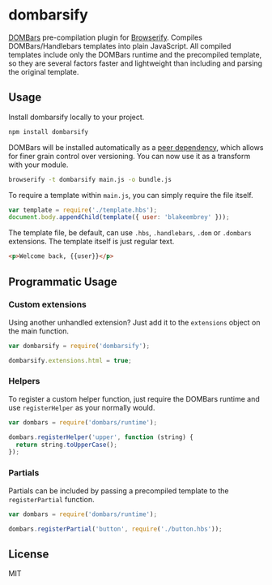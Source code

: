 # dombarsify

[DOMBars](https://github.com/blakeembrey/dombars) pre-compilation plugin for [Browserify](https://github.com/substack/node-browserify). Compiles DOMBars/Handlebars templates into plain JavaScript. All compiled templates include only the DOMBars runtime and the precompiled template, so they are several factors faster and lightweight than including and parsing the original template.

## Usage

Install dombarsify locally to your project.

```sh
npm install dombarsify
```

DOMBars will be installed automatically as a [peer dependency](http://blog.nodejs.org/2013/02/07/peer-dependencies/), which allows for finer grain control over versioning. You can now use it as a transform with your module.

```sh
browserify -t dombarsify main.js -o bundle.js
```

To require a template within `main.js`, you can simply require the file itself.

```js
var template = require('./template.hbs');
document.body.appendChild(template({ user: 'blakeembrey' }));
```

The template file, be default, can use `.hbs`, `.handlebars`, `.dom` or `.dombars` extensions. The template itself is just regular text.

```html
<p>Welcome back, {{user}}</p>
```

## Programmatic Usage

### Custom extensions

Using another unhandled extension? Just add it to the `extensions` object on the main function.

```js
var dombarsify = require('dombarsify');

dombarsify.extensions.html = true;
```

### Helpers

To register a custom helper function, just require the DOMBars runtime and use `registerHelper` as your normally would.

```js
var dombars = require('dombars/runtime');

dombars.registerHelper('upper', function (string) {
  return string.toUpperCase();
});
```

### Partials

Partials can be included by passing a precompiled template to the `registerPartial` function.

```js
var dombars = require('dombars/runtime');

dombars.registerPartial('button', require('./button.hbs'));
```

## License

MIT

